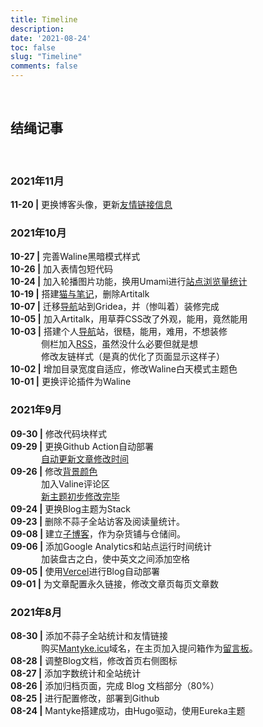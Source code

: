 ```yaml
---
title: Timeline
description: 
date: '2021-08-24'
toc: false
slug: "Timeline"
comments: false
---
```


<style>
.article-header {
    display: none;
  }
.article-footer {
  display: none;
  }
</style>
<br>

## 结绳记事
<br>

### 2021年11月

**11-20 |** 更换博客头像，更新[友情链接信息](https://mantyke.icu/links/)

### 2021年10月
**10-27 |** 完善Waline黑暗模式样式    
**10-26 |** 加入表情包短代码  
**10-24 |** 加入轮播图片功能，换用Umami进行[站点浏览量统计](https://umami.mantyke.icu/share/f0Z0rGyU/%E5%B0%8F%E7%90%83%E9%A3%9E%E9%B1%BC)  
**10-19 |** 搭建[猫与笔记](https://doc.mantyke.icu)，删除Artitalk   
**10-07 |** 迁移[导航](https://archive.mantyke.icu/)站到Gridea，并（惨叫着）装修完成   
**10-05 |** 加入Artitalk，用草莽CSS改了外观，能用，竟然能用    
**10-03 |** 搭建个人[导航](https://archive.mantyke.icu/)站，很糙，能用，难用，不想装修      
&emsp;&emsp;&ensp;&emsp;侧栏加入[RSS](http://localhost:1313/index.xml)，虽然没什么必要但就是想   
&emsp;&emsp;&ensp;&emsp;修改友链样式（是真的优化了页面显示这样子）    
**10-02 |** 增加目录宽度自适应，修改Waline白天模式主题色     
**10-01 |** 更换评论插件为Waline    

### 2021年9月
**09-30 |** 修改代码块样式  
**09-29 |** 更换Github Action自动部署   
&emsp;&emsp;&ensp;&emsp;[自动更新文章修改时间](https://mantyke.icu/2021/47a5331b/)   
**09-26 |** 修改[背景颜色](https://mantyke.icu/2021/a08f1963/)  
&emsp;&emsp;&ensp;&emsp;加入Valine评论区     
&emsp;&emsp;&ensp;&emsp;[新主题初步修改完毕](https://mantyke.icu/2021/f9f0ec87/)     
**09-24 |** 更换Blog主题为Stack  
**09-23 |** 删除不蒜子全站访客及阅读量统计。  
**09-08 |** 建立[子博客](https://ink.mantyke.icu)，作为杂货铺与仓储间。  
**09-06 |** 添加Google Analytics和站点运行时间统计  
&emsp;&emsp;&ensp;&emsp;加装盘古之白，使中英文之间添加空格  
**09-05 |** 使用[Vercel](https://vercel.com/dashboard)进行Blog自动部署  
**09-01 |** 为文章配置永久链接，修改文章页每页文章数  
### 2021年8月
**08-30 |** 添加不蒜子全站统计和友情链接  
&emsp;&emsp;&ensp;&emsp;购买[Mantyke.icu](https://mantyke.icu)域名，在主页加入提问箱作为[留言板](https://box.n3ko.co/_/Mantyke)。  
**08-28 |** 调整Blog文档，修改首页右侧图标  
**08-27 |** 添加字数统计和全站统计  
**08-26 |** 添加归档页面，完成 Blog 文档部分（80%）  
**08-25 |** 进行配置修改，部署到Github    
**08-24 |** Mantyke搭建成功，由Hugo驱动，使用Eureka主题

<br>  